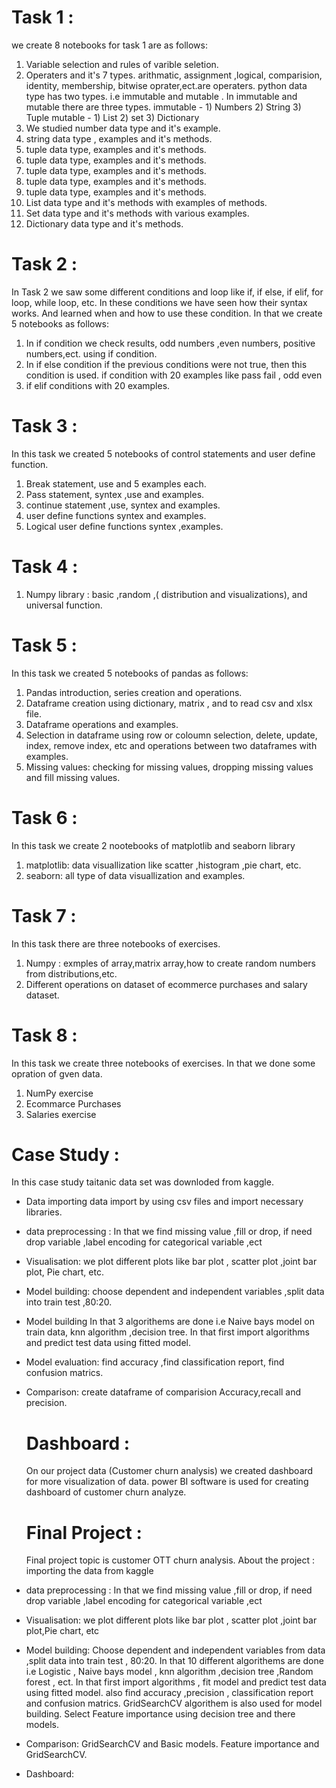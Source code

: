# Task 1 :
we create 8 notebooks for task 1 are as follows:
1. Variable selection and rules of varible seletion.
2. Operaters and it's 7 types. arithmatic, assignment ,logical, comparision, identity, membership, bitwise oprater,ect.are operaters.
   python data type has two types. i.e immutable and mutable . In immutable and mutable there are three types.
     immutable - 1) Numbers 2) String 3) Tuple
      mutable - 1) List 2) set 3) Dictionary
 3. We studied number data type and it's example.
 4. string data type , examples and it's methods.
 5. tuple data type, examples and it's methods.
 5. tuple data type, examples and it's methods.
 5. tuple data type, examples and it's methods.
 5. tuple data type, examples and it's methods.
 5. tuple data type, examples and it's methods.
 6. List data type and it's methods with examples of methods.
 7. Set data type and it's methods with various examples.
 8. Dictionary data type and it's methods.

 
 # Task 2 :

 In Task 2 we saw some different conditions and loop like if, if else, if elif, for loop, while loop, etc. 
 In these conditions we have seen how their syntax works. And learned when and how to use these condition.
 In that we create 5 notebooks as follows:
 1. In if condition we check results, odd numbers ,even numbers, positive numbers,ect. using if condition.
 2. In if else condition if the previous conditions were not true, then this condition is used. if condition with 20 examples
     like pass fail , odd even
 3. if elif conditions with 20 examples.
    

 # Task 3 :

In this task we created 5 notebooks of control statements and user define function.
1. Break statement, use and 5 examples each.
2. Pass statement, syntex ,use and examples.
3. continue statement ,use, syntex and examples.
4. user define functions syntex and examples.
5. Logical user define functions syntex ,examples.

# Task 4 :

1. Numpy library : basic ,random ,( distribution and visualizations), and universal function.

# Task 5 :

In this task we created 5 notebooks of pandas as follows:
1. Pandas introduction, series creation and operations.
2. Dataframe creation using dictionary, matrix , and to read csv and xlsx file.
3. Dataframe operations and examples.
4. Selection in dataframe using row or coloumn selection, delete, update, index, remove index, etc and operations between two dataframes with examples.
5.  Missing values: checking for missing values, dropping missing values and fill missing values.

# Task 6 :

In this task we create 2 nootebooks of matplotlib and seaborn library
1. matplotlib: data visuallization like scatter ,histogram ,pie chart, etc.
2. seaborn: all type of data visuallization and examples.

# Task 7 :

In this task there are three notebooks of exercises.
1. Numpy : exmples of array,matrix array,how to create random numbers from distributions,etc.
2. Different operations on dataset of ecommerce purchases and salary dataset.

# Task 8 :
In this task we create three notebooks of exercises. In that we done some opration of gven data.
1. NumPy exercise
2. Ecommarce Purchases
3. Salaries exercise

# Case Study :

In this case study taitanic data set was downloded from kaggle.

* Data importing
  data import by using csv files and import necessary libraries.
* data preprocessing : 
    In that we find missing value ,fill or drop, if need drop variable ,label encoding for categorical variable ,ect
* Visualisation:
    we plot different plots like bar plot , scatter plot ,joint bar plot, Pie chart, etc.
* Model building:
    choose dependent and independent variables ,split data into train test ,80:20.
* Model building
     In that 3 algorithems are done i.e Naive bays model on train data,  knn algorithm ,decision tree.
     In that first import algorithms and predict test data using fitted model.
* Model evaluation: 
   find accuracy ,find classification report, find confusion matrics.
* Comparison:
   create dataframe of comparision Accuracy,recall and precision.

  # Dashboard :

  On our project data (Customer churn analysis) we created dashboard for more visualization of data.
  power BI software is used for creating dashboard of customer churn analyze.

  # Final Project :

  Final project topic is customer OTT churn analysis.
  About the project :
     importing the data from kaggle 
* data preprocessing : 
    In that we find missing value ,fill or drop, if need drop variable ,label encoding for categorical variable ,ect
* Visualisation:
    we plot different plots like bar plot , scatter plot ,joint bar plot,Pie chart, etc
* Model building:
     Choose dependent and independent variables from data ,split data into train test , 80:20.
     In that 10 different algorithems are done i.e Logistic , Naive bays model , knn algorithm ,decision tree ,Random forest , ect.
     In that first import algorithms , fit model and predict test data using fitted model. also find accuracy ,precision , classification report and confusion matrics.
     GridSearchCV algorithem is also used for model building.
     Select Feature importance using decision tree and there models.
* Comparison:
    GridSearchCV and Basic models.
    Feature importance and GridSearchCV.
* Dashboard:
   
  


